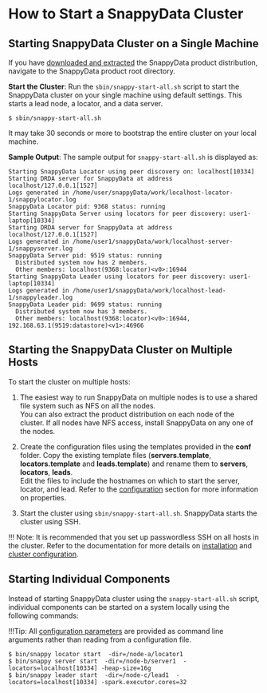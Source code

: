 <a id="howto-startcluster"></a>
# How to Start a SnappyData Cluster
## Starting SnappyData Cluster on a Single Machine

If you have [downloaded and extracted](../install.md) the SnappyData product distribution, navigate to the SnappyData product root directory.

**Start the Cluster**: Run the `sbin/snappy-start-all.sh` script to start the SnappyData cluster on your single machine using default settings. This starts a lead node, a locator, and a data server.

```no-highlight
$ sbin/snappy-start-all.sh
```

It may take 30 seconds or more to bootstrap the entire cluster on your local machine.

**Sample Output**: The sample output for `snappy-start-all.sh` is displayed as:

```no-highlight
Starting SnappyData Locator using peer discovery on: localhost[10334]
Starting DRDA server for SnappyData at address localhost/127.0.0.1[1527]
Logs generated in /home/user/snappyData/work/localhost-locator-1/snappylocator.log
SnappyData Locator pid: 9368 status: running
Starting SnappyData Server using locators for peer discovery: user1-laptop[10334]
Starting DRDA server for SnappyData at address localhost/127.0.0.1[1527]
Logs generated in /home/user1/snappyData/work/localhost-server-1/snappyserver.log
SnappyData Server pid: 9519 status: running
  Distributed system now has 2 members.
  Other members: localhost(9368:locator)<v0>:16944
Starting SnappyData Leader using locators for peer discovery: user1-laptop[10334]
Logs generated in /home/user1/snappyData/work/localhost-lead-1/snappyleader.log
SnappyData Leader pid: 9699 status: running
  Distributed system now has 3 members.
  Other members: localhost(9368:locator)<v0>:16944, 192.168.63.1(9519:datastore)<v1>:46966
```

## Starting the SnappyData Cluster on Multiple Hosts

To start the cluster on multiple hosts:

1. The easiest way to run SnappyData on multiple nodes is to use a shared file system such as NFS on all the nodes.</br> You can also extract the product distribution on each node of the cluster. If all nodes have NFS access, install SnappyData on any one of the nodes.

2. Create the configuration files using the templates provided in the **conf** folder. Copy the existing template files (**servers.template**, **locators.template** and **leads.template**) and rename them to **servers**, **locators**, **leads**.
</br> Edit the files to include the hostnames on which to start the server, locator, and lead. Refer to the [configuration](../configuring_cluster/configuring_cluster.md) section for more information on properties.

3. Start the cluster using `sbin/snappy-start-all.sh`. SnappyData starts the cluster using SSH.

!!! Note: 
	It is recommended that you set up passwordless SSH on all hosts in the cluster. Refer to the documentation for more details on [installation](../install/install_on_premise.md) and [cluster configuration](../configuring_cluster/configuring_cluster.md).

<a id="start-component"></a>
## Starting Individual Components

Instead of starting SnappyData cluster using the `snappy-start-all.sh` script, individual components can be started on a system locally using the following commands:

!!!Tip:
	All [configuration parameters](../configuring_cluster/configuring_cluster.md) are provided as command line arguments rather than reading from a configuration file.

```
$ bin/snappy locator start  -dir=/node-a/locator1
$ bin/snappy server start  -dir=/node-b/server1  -locators=localhost[10334] -heap-size=16g
$ bin/snappy leader start  -dir=/node-c/lead1  -locators=localhost[10334] -spark.executor.cores=32
```
